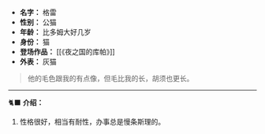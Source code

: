 
- **名字：** 格雷
- **性别：** 公猫
- **年龄：** 比多姆大好几岁
- **身份：** 猫
- **登场作品：** [[《夜之国的库帕》]] 
- **外表：** 灰猫

> 他的毛色跟我的有点像，但毛比我的长，胡须也更长。

---

🐈‍⬛ **介绍：** 

1. 性格很好，相当有耐性，办事总是慢条斯理的。
